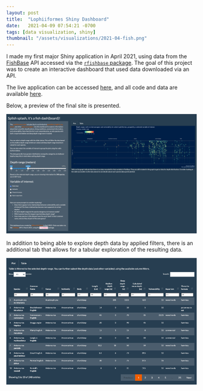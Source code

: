 ```yaml
---
layout: post
title:  "Lophiiformes Shiny Dashboard"
date:   2021-04-09 07:54:21 -0700
tags: [data visualization, shiny]
thumbnail: "/assets/visualizations/2021-04-fish.png"
---
```


I made my first major Shiny application in April 2021, using data from the [FishBase](FishBase) API accessed via the [<code>rfishbase</code> package](https://github.com/ropensci/rfishbase). The goal of this project was to create an interactive dashboard that used data downloaded via an API.

The live application can be accessed [here](https://gmcginnis.shinyapps.io/fishdash/), and all code and data are available [here](https://github.com/gmcginnis/FishDash).

Below, a preview of the final site is presented.

![Apr 2021 fish site](/assets/visualizations/2021-04-fish-site.png)

In addition to being able to explore depth data by applied filters, there is an additional tab that allows for a tabular exploration of the resulting data.

![Apr 2021 fish table](/assets/visualizations/2021-04-fish-table.png)